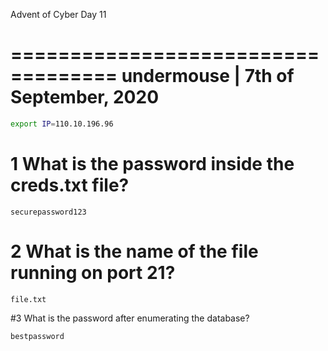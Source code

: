 Advent of Cyber Day 11

===================================
undermouse | 7th of September, 2020
===================================

```bash
export IP=110.10.196.96
```

# 1 What is the password inside the creds.txt file?

```
securepassword123
```

# 2 What is the name of the file running on port 21?

```
file.txt
```

#3 	What is the password after enumerating the database?

```
bestpassword
```